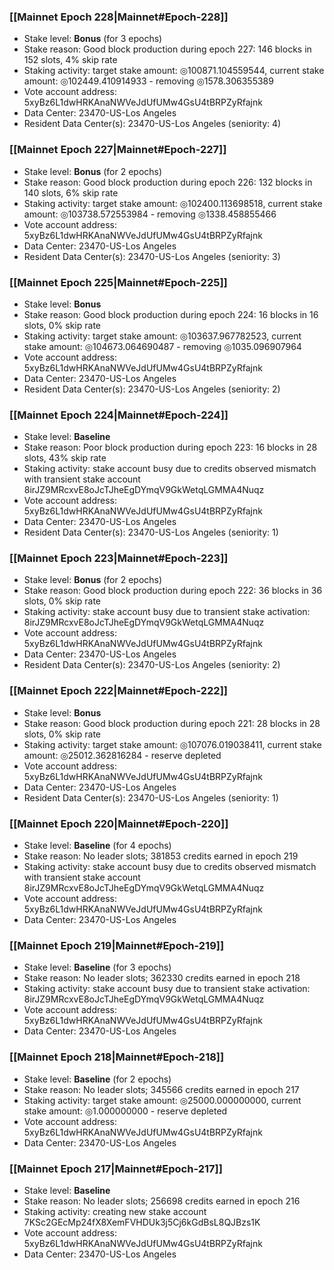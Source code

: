 ### [[Mainnet Epoch 228|Mainnet#Epoch-228]]
* Stake level: **Bonus** (for 3 epochs)
* Stake reason: Good block production during epoch 227: 146 blocks in 152 slots, 4% skip rate
* Staking activity: target stake amount: ◎100871.104559544, current stake amount: ◎102449.410914933 - removing ◎1578.306355389
* Vote account address: 5xyBz6L1dwHRKAnaNWVeJdUfUMw4GsU4tBRPZyRfajnk
* Data Center: 23470-US-Los Angeles
* Resident Data Center(s): 23470-US-Los Angeles (seniority: 4)
### [[Mainnet Epoch 227|Mainnet#Epoch-227]]
* Stake level: **Bonus** (for 2 epochs)
* Stake reason: Good block production during epoch 226: 132 blocks in 140 slots, 6% skip rate
* Staking activity: target stake amount: ◎102400.113698518, current stake amount: ◎103738.572553984 - removing ◎1338.458855466
* Vote account address: 5xyBz6L1dwHRKAnaNWVeJdUfUMw4GsU4tBRPZyRfajnk
* Data Center: 23470-US-Los Angeles
* Resident Data Center(s): 23470-US-Los Angeles (seniority: 3)
### [[Mainnet Epoch 225|Mainnet#Epoch-225]]
* Stake level: **Bonus**
* Stake reason: Good block production during epoch 224: 16 blocks in 16 slots, 0% skip rate
* Staking activity: target stake amount: ◎103637.967782523, current stake amount: ◎104673.064690487 - removing ◎1035.096907964
* Vote account address: 5xyBz6L1dwHRKAnaNWVeJdUfUMw4GsU4tBRPZyRfajnk
* Data Center: 23470-US-Los Angeles
* Resident Data Center(s): 23470-US-Los Angeles (seniority: 2)
### [[Mainnet Epoch 224|Mainnet#Epoch-224]]
* Stake level: **Baseline**
* Stake reason: Poor block production during epoch 223: 16 blocks in 28 slots, 43% skip rate
* Staking activity: stake account busy due to credits observed mismatch with transient stake account 8irJZ9MRcxvE8oJcTJheEgDYmqV9GkWetqLGMMA4Nuqz
* Vote account address: 5xyBz6L1dwHRKAnaNWVeJdUfUMw4GsU4tBRPZyRfajnk
* Data Center: 23470-US-Los Angeles
* Resident Data Center(s): 23470-US-Los Angeles (seniority: 1)
### [[Mainnet Epoch 223|Mainnet#Epoch-223]]
* Stake level: **Bonus** (for 2 epochs)
* Stake reason: Good block production during epoch 222: 36 blocks in 36 slots, 0% skip rate
* Staking activity: stake account busy due to transient stake activation: 8irJZ9MRcxvE8oJcTJheEgDYmqV9GkWetqLGMMA4Nuqz
* Vote account address: 5xyBz6L1dwHRKAnaNWVeJdUfUMw4GsU4tBRPZyRfajnk
* Data Center: 23470-US-Los Angeles
* Resident Data Center(s): 23470-US-Los Angeles (seniority: 2)
### [[Mainnet Epoch 222|Mainnet#Epoch-222]]
* Stake level: **Bonus**
* Stake reason: Good block production during epoch 221: 28 blocks in 28 slots, 0% skip rate
* Staking activity: target stake amount: ◎107076.019038411, current stake amount: ◎25012.362816284 - reserve depleted
* Vote account address: 5xyBz6L1dwHRKAnaNWVeJdUfUMw4GsU4tBRPZyRfajnk
* Data Center: 23470-US-Los Angeles
* Resident Data Center(s): 23470-US-Los Angeles (seniority: 1)
### [[Mainnet Epoch 220|Mainnet#Epoch-220]]
* Stake level: **Baseline** (for 4 epochs)
* Stake reason: No leader slots; 381853 credits earned in epoch 219
* Staking activity: stake account busy due to credits observed mismatch with transient stake account 8irJZ9MRcxvE8oJcTJheEgDYmqV9GkWetqLGMMA4Nuqz
* Vote account address: 5xyBz6L1dwHRKAnaNWVeJdUfUMw4GsU4tBRPZyRfajnk
* Data Center: 23470-US-Los Angeles
### [[Mainnet Epoch 219|Mainnet#Epoch-219]]
* Stake level: **Baseline** (for 3 epochs)
* Stake reason: No leader slots; 362330 credits earned in epoch 218
* Staking activity: stake account busy due to transient stake activation: 8irJZ9MRcxvE8oJcTJheEgDYmqV9GkWetqLGMMA4Nuqz
* Vote account address: 5xyBz6L1dwHRKAnaNWVeJdUfUMw4GsU4tBRPZyRfajnk
* Data Center: 23470-US-Los Angeles
### [[Mainnet Epoch 218|Mainnet#Epoch-218]]
* Stake level: **Baseline** (for 2 epochs)
* Stake reason: No leader slots; 345566 credits earned in epoch 217
* Staking activity: target stake amount: ◎25000.000000000, current stake amount: ◎1.000000000 - reserve depleted
* Vote account address: 5xyBz6L1dwHRKAnaNWVeJdUfUMw4GsU4tBRPZyRfajnk
* Data Center: 23470-US-Los Angeles
### [[Mainnet Epoch 217|Mainnet#Epoch-217]]
* Stake level: **Baseline**
* Stake reason: No leader slots; 256698 credits earned in epoch 216
* Staking activity: creating new stake account 7KSc2GEcMp24fX8XemFVHDUk3j5Cj6kGdBsL8QJBzs1K
* Vote account address: 5xyBz6L1dwHRKAnaNWVeJdUfUMw4GsU4tBRPZyRfajnk
* Data Center: 23470-US-Los Angeles